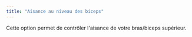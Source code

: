 ```yaml
---
title: "Aisance au niveau des biceps"
---
```


Cette option permet de contrôler l'aisance de votre bras/biceps supérieur.





